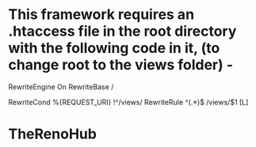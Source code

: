 # This framework requires an .htaccess file in the root directory with the following code in it, (to change root to the views folder) -

RewriteEngine On
RewriteBase /

RewriteCond %{REQUEST_URI} !^/views/
RewriteRule ^(.*)$ /views/$1 [L]
# TheRenoHub
